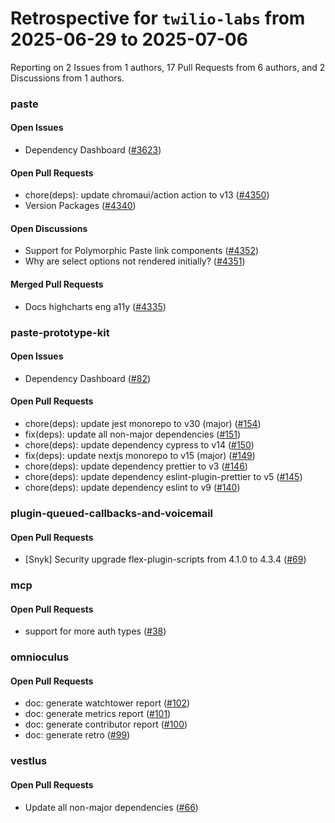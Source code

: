 # Retrospective for `twilio-labs` from 2025-06-29 to 2025-07-06

Reporting on 2 Issues from 1 authors, 17 Pull Requests from 6 authors, and 2 Discussions from 1 authors.


### paste

#### Open Issues

- Dependency Dashboard ([#3623](https://github.com/twilio-labs/paste/issues/3623))

#### Open Pull Requests

- chore(deps): update chromaui/action action to v13 ([#4350](https://github.com/twilio-labs/paste/pull/4350))
- Version Packages ([#4340](https://github.com/twilio-labs/paste/pull/4340))

#### Open Discussions

- Support for Polymorphic Paste link components ([#4352](https://github.com/twilio-labs/paste/discussions/4352))
- Why are select options not rendered initially? ([#4351](https://github.com/twilio-labs/paste/discussions/4351))

#### Merged Pull Requests

- Docs highcharts eng a11y ([#4335](https://github.com/twilio-labs/paste/pull/4335))

### paste-prototype-kit

#### Open Issues

- Dependency Dashboard ([#82](https://github.com/twilio-labs/paste-prototype-kit/issues/82))

#### Open Pull Requests

- chore(deps): update jest monorepo to v30 (major) ([#154](https://github.com/twilio-labs/paste-prototype-kit/pull/154))
- fix(deps): update all non-major dependencies ([#151](https://github.com/twilio-labs/paste-prototype-kit/pull/151))
- chore(deps): update dependency cypress to v14 ([#150](https://github.com/twilio-labs/paste-prototype-kit/pull/150))
- fix(deps): update nextjs monorepo to v15 (major) ([#149](https://github.com/twilio-labs/paste-prototype-kit/pull/149))
- chore(deps): update dependency prettier to v3 ([#146](https://github.com/twilio-labs/paste-prototype-kit/pull/146))
- chore(deps): update dependency eslint-plugin-prettier to v5 ([#145](https://github.com/twilio-labs/paste-prototype-kit/pull/145))
- chore(deps): update dependency eslint to v9 ([#140](https://github.com/twilio-labs/paste-prototype-kit/pull/140))

### plugin-queued-callbacks-and-voicemail

#### Open Pull Requests

- [Snyk] Security upgrade flex-plugin-scripts from 4.1.0 to 4.3.4 ([#69](https://github.com/twilio-labs/plugin-queued-callbacks-and-voicemail/pull/69))

### mcp

#### Open Pull Requests

- support for more auth types ([#38](https://github.com/twilio-labs/mcp/pull/38))

### omnioculus

#### Open Pull Requests

- doc: generate watchtower report ([#102](https://github.com/twilio-labs/omnioculus/pull/102))
- doc: generate metrics report ([#101](https://github.com/twilio-labs/omnioculus/pull/101))
- doc: generate contributor report ([#100](https://github.com/twilio-labs/omnioculus/pull/100))
- doc: generate retro ([#99](https://github.com/twilio-labs/omnioculus/pull/99))

### vestlus

#### Open Pull Requests

- Update all non-major dependencies ([#66](https://github.com/twilio-labs/vestlus/pull/66))